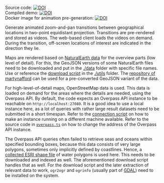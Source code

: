 Source code: [![DOI](https://zenodo.org/badge/DOI/10.5281/zenodo.11097470.svg)](https://doi.org/10.5281/zenodo.11097470)  
Compiled demo: [![DOI](https://zenodo.org/badge/DOI/10.5281/zenodo.11236514.svg)](https://doi.org/10.5281/zenodo.11236514)  
Docker image for animation pre-generation: [![DOI](https://zenodo.org/badge/DOI/10.5281/zenodo.11237131.svg)](https://doi.org/10.5281/zenodo.11237131)

Generate animated zoom-and-pan transitions between geographical locations in two-point equidistant projection.
Transitions are pre-rendered and stored as videos.
The web-based client loads the videos on demand.
During the transition, off-screen locations of interest are indicated in the direction they lie.

Maps are rendered based on [NaturalEarth data](https://www.naturalearthdata.com/) for the overview parts (low level of detail).
For this, the GeoJSON versions of some NaturalEarth files need to be downloaded and put in the [./data](./data) folder with specific file names.
Use or reference the [download script](./utils/download-data.sh) in the [./utils](./utils) folder.
The [repository of martynafford](https://github.com/martynafford/natural-earth-geojson) can be used for a pre-converted GeoJSON variant of the data.

For high-level-of-detail maps, OpenStreetMap data is used.
This data is loaded on demand for the areas where the details are needed, using the Overpass API.
By default, the code expects an Overpass API instance to be reachable on `http://localhost:27080`.
It is a good idea to use a local instance here, as a lot of queries with rather large result datasets need to be submitted in a short timespan.
Refer to the [connection script](./utils/open-connection-to-overpass.sh) on how to make an instance running on a different machine available.
Refer to the source code in [`overpass.ts`](./src/generator/overpass.ts) on how to change the address of the Overpass API instance.

The Overpass API queries often failed to retrieve seas and oceans within specified bounding boxes, because this data consists of very large polygons, sometimes only implicitly defined by coastlines.
Hence, a [collected ESRI shape file](https://osmdata.openstreetmap.de/data/water-polygons.html) of water polygons is used here.
This needs to be downloaded and indexed as well.
The aforementioned download script handles that as well.
For the download script and the later extraction of relevant data to work, `ogr2ogr` and `ogrinfo` (usually part of [GDAL](https://gdal.org/programs/index.html)) need to be installed on the system.
